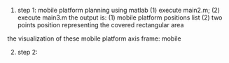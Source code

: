 1. step 1: 
mobile platform planning using matlab 
(1) execute main2.m; 
(2) execute main3.m 
the output is: 
(1) mobile platform positions list
(2) two points position representing the covered rectangular area

the visualization of these mobile platform axis frame: mobile 


2. step 2: 









